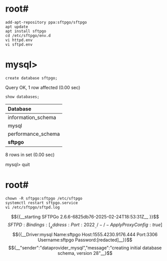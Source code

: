 ##
# root#
    add-apt-repository ppa:sftpgo/sftpgo
    apt update
    apt install sftpgo
    cd /etc/sftpgo/env.d
    vi httpd.env
    vi sftpd.env
##
# mysql>
    create database sftpgo;
Query OK, 1 row affected (0.00 sec)

    show databases;

| Database           |
|:-------------------|
| information_schema |
| mysql              |
| performance_schema |
| __sftpgo__         |
8 rows in set (0.00 sec)

mysql> quit
##
# root#
    chown -R sftpgo:sftpgo /etc/sftpgo
    systemctl restart sftpgo.service
    vi /etc/sftpgo/sftpd.log
$${{__starting SFTPGo 2.6.6-6825db76-2025-02-24T18:53:31Z__ }}$$
$${SFTPD:{Bindings:[{__Address: Port:2022__ - / - / - ApplyProxyConfig:true}]}}$$
$${{__Driver:mysql Name:sftpgo Host:1555.4230.9176.444 Port:3306 Username:sftpgo Password:[redacted]__}}$$
$${__"sender":"dataprovider_mysql","message":"creating initial database schema, version 28"__}$$
